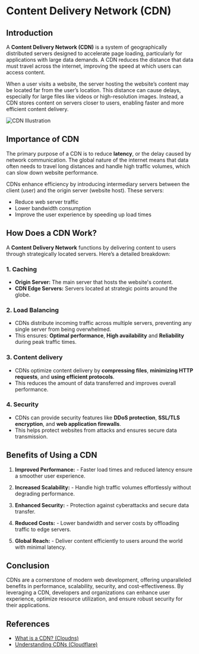 # Content Delivery Network (CDN)

## Introduction

A **Content Delivery Network (CDN)** is a system of geographically distributed servers designed to accelerate page loading, particularly for applications with large data demands. A CDN reduces the distance that data must travel across the internet, improving the speed at which users can access content.  

When a user visits a website, the server hosting the website’s content may be located far from the user’s location. This distance can cause delays, especially for large files like videos or high-resolution images. Instead, a CDN stores content on servers closer to users, enabling faster and more efficient content delivery.

![CDN Illustration](https://www.cloudns.net/blog/wp-content/uploads/2023/04/CDN.png)

## Importance of CDN

The primary purpose of a CDN is to reduce **latency**, or the delay caused by network communication. The global nature of the internet means that data often needs to travel long distances and handle high traffic volumes, which can slow down website performance. 

CDNs enhance efficiency by introducing intermediary servers between the client (user) and the origin server (website host). These servers:
- Reduce web server traffic
- Lower bandwidth consumption
- Improve the user experience by speeding up load times

## How Does a CDN Work?

A **Content Delivery Network** functions by delivering content to users through strategically located servers. Here’s a detailed breakdown:

### 1. **Caching**
- **Origin Server:** The main server that hosts the website's content.
- **CDN Edge Servers:** Servers located at strategic points around the globe.

### 2. **Load Balancing**
- CDNs distribute incoming traffic across multiple servers, preventing any single server from being overwhelmed.
- This ensures: **Optimal performance**, **High availability** and **Reliability** during peak traffic times.

### 3. **Content delivery**
- CDNs optimize content delivery by **compressing files**, **minimizing HTTP requests**, and **using efficient protocols**.
- This reduces the amount of data transferred and improves overall performance.

### 4. **Security**
- CDNs can provide security features like **DDoS protection**, **SSL/TLS encryption**, and **web application firewalls**.
- This helps protect websites from attacks and ensures secure data transmission.

## Benefits of Using a CDN

1. **Improved Performance:** - Faster load times and reduced latency ensure a smoother user experience.
   
2. **Increased Scalability:** - Handle high traffic volumes effortlessly without degrading performance.
   
3. **Enhanced Security:** - Protection against cyberattacks and secure data transfer.
   
4. **Reduced Costs:** - Lower bandwidth and server costs by offloading traffic to edge servers.
   
5. **Global Reach:** - Deliver content efficiently to users around the world with minimal latency.

## Conclusion

CDNs are a cornerstone of modern web development, offering unparalleled benefits in performance, scalability, security, and cost-effectiveness. By leveraging a CDN, developers and organizations can enhance user experience, optimize resource utilization, and ensure robust security for their applications.

## References

- [What is a CDN? (Cloudns)](https://www.cloudns.net/blog/cdn-content-delivery-network/)  
- [Understanding CDNs (Cloudflare)](https://www.cloudflare.com/learning/cdn/what-is-a-cdn/)
